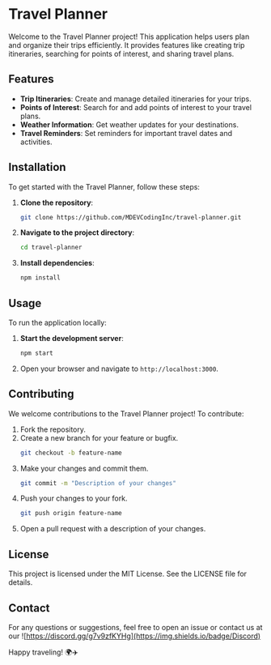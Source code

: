 # Travel Planner

Welcome to the Travel Planner project! This application helps users plan and organize their trips efficiently. It provides features like creating trip itineraries, searching for points of interest, and sharing travel plans.

## Features

- **Trip Itineraries**: Create and manage detailed itineraries for your trips.
- **Points of Interest**: Search for and add points of interest to your travel plans.
- **Weather Information**: Get weather updates for your destinations.
- **Travel Reminders**: Set reminders for important travel dates and activities.

## Installation

To get started with the Travel Planner, follow these steps:

1. **Clone the repository**:
    ```bash
    git clone https://github.com/MDEVCodingInc/travel-planner.git
    ```
2. **Navigate to the project directory**:
    ```bash
    cd travel-planner
    ```
3. **Install dependencies**:
    ```bash
    npm install
    ```

## Usage

To run the application locally:

1. **Start the development server**:
    ```bash
    npm start
    ```
2. Open your browser and navigate to `http://localhost:3000`.

## Contributing

We welcome contributions to the Travel Planner project! To contribute:

1. Fork the repository.
2. Create a new branch for your feature or bugfix.
    ```bash
    git checkout -b feature-name
    ```
3. Make your changes and commit them.
    ```bash
    git commit -m "Description of your changes"
    ```
4. Push your changes to your fork.
    ```bash
    git push origin feature-name
    ```
5. Open a pull request with a description of your changes.

## License

This project is licensed under the MIT License. See the LICENSE file for details.

## Contact
For any questions or suggestions, feel free to open an issue or contact us at our ![https://discord.gg/g7v9zfKYHg](https://img.shields.io/badge/Discord)



Happy traveling! 🌍✈️
